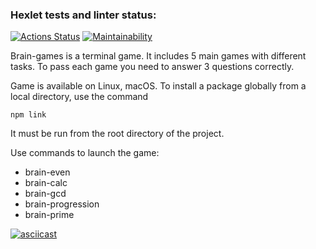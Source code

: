 
### Hexlet tests and linter status:

[![Actions Status](https://github.com/Anna-Sed/frontend-project-44/actions/workflows/hexlet-check.yml/badge.svg)](https://github.com/Anna-Sed/frontend-project-44/actions)
[![Maintainability](https://api.codeclimate.com/v1/badges/d81cd9b083da7ed243cf/maintainability)](https://codeclimate.com/github/Anna-Sed/frontend-project-44/maintainability)

Brain-games is a terminal game. It includes 5 main games with different tasks. 
To pass each game you need to answer 3 questions correctly.

Game is available on Linux, macOS.
To install a package globally from a local directory, use the command

`npm link`

It must be run from the root directory of the project.

Use commands to launch the game:
* brain-even
* brain-calc 
* brain-gcd
* brain-progression
* brain-prime

[![asciicast](https://asciinema.org/a/4dNtd9MplrsH5ESkAbGJJNgbP.svg)](https://asciinema.org/a/4dNtd9MplrsH5ESkAbGJJNgbP)